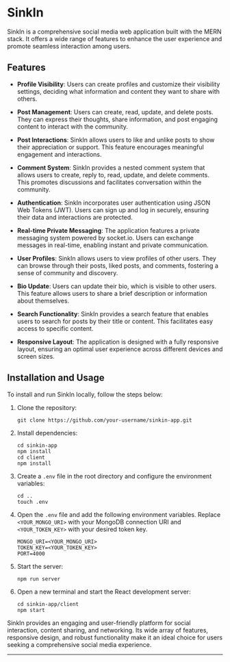 # SinkIn

SinkIn is a comprehensive social media web application built with the MERN stack. It offers a wide range of features to enhance the user experience and promote seamless interaction among users.

## Features

- **Profile Visibility**: Users can create profiles and customize their visibility settings, deciding what information and content they want to share with others.

- **Post Management**: Users can create, read, update, and delete posts. They can express their thoughts, share information, and post engaging content to interact with the community.

- **Post Interactions**: SinkIn allows users to like and unlike posts to show their appreciation or support. This feature encourages meaningful engagement and interactions.

- **Comment System**: SinkIn provides a nested comment system that allows users to create, reply to, read, update, and delete comments. This promotes discussions and facilitates conversation within the community.

- **Authentication**: SinkIn incorporates user authentication using JSON Web Tokens (JWT). Users can sign up and log in securely, ensuring their data and interactions are protected.

- **Real-time Private Messaging**: The application features a private messaging system powered by socket.io. Users can exchange messages in real-time, enabling instant and private communication.

- **User Profiles**: SinkIn allows users to view profiles of other users. They can browse through their posts, liked posts, and comments, fostering a sense of community and discovery.

- **Bio Update**: Users can update their bio, which is visible to other users. This feature allows users to share a brief description or information about themselves.

- **Search Functionality**: SinkIn provides a search feature that enables users to search for posts by their title or content. This facilitates easy access to specific content.

- **Responsive Layout**: The application is designed with a fully responsive layout, ensuring an optimal user experience across different devices and screen sizes.

## Installation and Usage

To install and run SinkIn locally, follow the steps below:

1. Clone the repository:
   ```
   git clone https://github.com/your-username/sinkin-app.git
   ```

2. Install dependencies:
   ```
   cd sinkin-app
   npm install
   cd client
   npm install
   ```

3. Create a `.env` file in the root directory and configure the environment variables:
   ```
   cd ..
   touch .env
   ```

4. Open the `.env` file and add the following environment variables. Replace `<YOUR_MONGO_URI>` with your MongoDB connection URI and `<YOUR_TOKEN_KEY>` with your desired token key.
   ```
   MONGO_URI=<YOUR_MONGO_URI>
   TOKEN_KEY=<YOUR_TOKEN_KEY>
   PORT=4000
   ```

5. Start the server:
   ```
   npm run server
   ```

6. Open a new terminal and start the React development server:
   ```
   cd sinkin-app/client
   npm start
   ```

SinkIn provides an engaging and user-friendly platform for social interaction, content sharing, and networking. Its wide array of features, responsive design, and robust functionality make it an ideal choice for users seeking a comprehensive social media experience.

---
